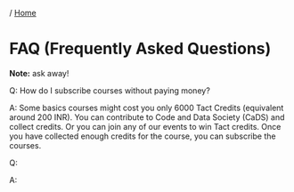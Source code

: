 / [Home](index.md)

# FAQ (Frequently Asked Questions)

**Note:** ask away!



Q: How do I subscribe courses without paying money?

A: Some basics courses might cost you only 6000 Tact Credits (equivalent around 200 INR). You can contribute to Code and Data Society (CaDS) and collect credits. Or you can join any of our events to win Tact credits. Once you have collected enough credits for the course, you can subscribe the courses.

Q: 

A: 




